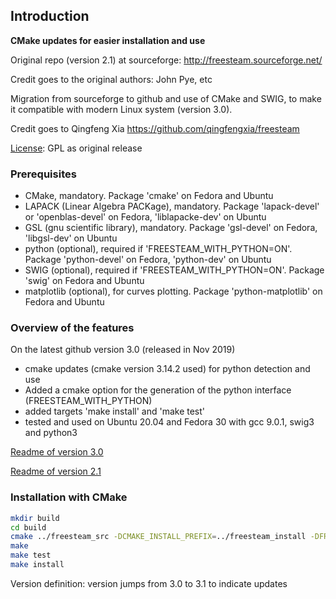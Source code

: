 ## Introduction

**CMake updates for easier installation and use**

Original repo (version 2.1) at sourceforge: <http://freesteam.sourceforge.net/>

Credit goes to the original authors: John Pye, etc

Migration from sourceforge to github and use of CMake and SWIG, to make it compatible with modern Linux system (version 3.0).

Credit goes to Qingfeng Xia <https://github.com/qingfengxia/freesteam>

[License](LICENSE.txt): GPL as original release

### Prerequisites

+ CMake, mandatory. Package 'cmake' on Fedora and Ubuntu
+ LAPACK (Linear Algebra PACKage), mandatory. Package 'lapack-devel' or 'openblas-devel' on Fedora, 'liblapacke-dev' on Ubuntu
+ GSL (gnu scientific library), mandatory. Package 'gsl-devel' on Fedora, 'libgsl-dev' on Ubuntu
+ python (optional), required if 'FREESTEAM_WITH_PYTHON=ON'. Package 'python-devel' on Fedora, 'python-dev' on Ubuntu
+ SWIG (optional), required if 'FREESTEAM_WITH_PYTHON=ON'. Package 'swig' on Fedora and Ubuntu
+ matplotlib (optional), for curves plotting. Package 'python-matplotlib' on Fedora and Ubuntu

### Overview of the features 

On the latest github version 3.0 (released in Nov 2019)

+ cmake updates (cmake version 3.14.2 used) for python detection and use 
+ Added a cmake option for the generation of the python interface (FREESTEAM_WITH_PYTHON) 
+ added targets 'make install' and 'make test' 
+ tested and used on Ubuntu 20.04 and Fedora 30 with gcc 9.0.1, swig3 and python3

[Readme of version 3.0](README-3.0.md)

[Readme of version 2.1](README-2.1.txt)

### Installation with CMake

```bash
mkdir build
cd build
cmake ../freesteam_src -DCMAKE_INSTALL_PREFIX=../freesteam_install -DFREESTEAM_WITH_PYTHON=ON
make
make test 
make install 
```

Version definition: version jumps from 3.0 to 3.1 to indicate updates

